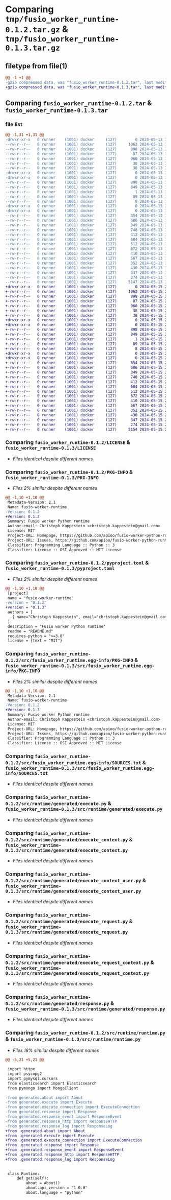 # Comparing `tmp/fusio_worker_runtime-0.1.2.tar.gz` & `tmp/fusio_worker_runtime-0.1.3.tar.gz`

## filetype from file(1)

```diff
@@ -1 +1 @@
-gzip compressed data, was "fusio_worker_runtime-0.1.2.tar", last modified: Mon May 13 19:00:18 2024, max compression
+gzip compressed data, was "fusio_worker_runtime-0.1.3.tar", last modified: Wed May 15 20:21:58 2024, max compression
```

## Comparing `fusio_worker_runtime-0.1.2.tar` & `fusio_worker_runtime-0.1.3.tar`

### file list

```diff
@@ -1,31 +1,31 @@
-drwxr-xr-x   0 runner    (1001) docker     (127)        0 2024-05-13 19:00:18.237080 fusio_worker_runtime-0.1.2/
--rw-r--r--   0 runner    (1001) docker     (127)     1062 2024-05-13 19:00:14.000000 fusio_worker_runtime-0.1.2/LICENSE
--rw-r--r--   0 runner    (1001) docker     (127)      898 2024-05-13 19:00:18.237080 fusio_worker_runtime-0.1.2/PKG-INFO
--rw-r--r--   0 runner    (1001) docker     (127)       87 2024-05-13 19:00:14.000000 fusio_worker_runtime-0.1.2/README.md
--rw-r--r--   0 runner    (1001) docker     (127)      960 2024-05-13 19:00:14.000000 fusio_worker_runtime-0.1.2/pyproject.toml
--rw-r--r--   0 runner    (1001) docker     (127)       38 2024-05-13 19:00:18.237080 fusio_worker_runtime-0.1.2/setup.cfg
--rw-r--r--   0 runner    (1001) docker     (127)       38 2024-05-13 19:00:14.000000 fusio_worker_runtime-0.1.2/setup.py
-drwxr-xr-x   0 runner    (1001) docker     (127)        0 2024-05-13 19:00:18.233080 fusio_worker_runtime-0.1.2/src/
-drwxr-xr-x   0 runner    (1001) docker     (127)        0 2024-05-13 19:00:18.237080 fusio_worker_runtime-0.1.2/src/fusio_worker_runtime.egg-info/
--rw-r--r--   0 runner    (1001) docker     (127)      898 2024-05-13 19:00:18.000000 fusio_worker_runtime-0.1.2/src/fusio_worker_runtime.egg-info/PKG-INFO
--rw-r--r--   0 runner    (1001) docker     (127)      849 2024-05-13 19:00:18.000000 fusio_worker_runtime-0.1.2/src/fusio_worker_runtime.egg-info/SOURCES.txt
--rw-r--r--   0 runner    (1001) docker     (127)        1 2024-05-13 19:00:18.000000 fusio_worker_runtime-0.1.2/src/fusio_worker_runtime.egg-info/dependency_links.txt
--rw-r--r--   0 runner    (1001) docker     (127)       89 2024-05-13 19:00:18.000000 fusio_worker_runtime-0.1.2/src/fusio_worker_runtime.egg-info/requires.txt
--rw-r--r--   0 runner    (1001) docker     (127)        8 2024-05-13 19:00:18.000000 fusio_worker_runtime-0.1.2/src/fusio_worker_runtime.egg-info/top_level.txt
-drwxr-xr-x   0 runner    (1001) docker     (127)        0 2024-05-13 19:00:18.233080 fusio_worker_runtime-0.1.2/src/runtime/
-drwxr-xr-x   0 runner    (1001) docker     (127)        0 2024-05-13 19:00:18.237080 fusio_worker_runtime-0.1.2/src/runtime/generated/
--rw-r--r--   0 runner    (1001) docker     (127)      354 2024-05-13 19:00:14.000000 fusio_worker_runtime-0.1.2/src/runtime/generated/about.py
--rw-r--r--   0 runner    (1001) docker     (127)      606 2024-05-13 19:00:14.000000 fusio_worker_runtime-0.1.2/src/runtime/generated/execute.py
--rw-r--r--   0 runner    (1001) docker     (127)      349 2024-05-13 19:00:14.000000 fusio_worker_runtime-0.1.2/src/runtime/generated/execute_connection.py
--rw-r--r--   0 runner    (1001) docker     (127)      748 2024-05-13 19:00:14.000000 fusio_worker_runtime-0.1.2/src/runtime/generated/execute_context.py
--rw-r--r--   0 runner    (1001) docker     (127)      412 2024-05-13 19:00:14.000000 fusio_worker_runtime-0.1.2/src/runtime/generated/execute_context_app.py
--rw-r--r--   0 runner    (1001) docker     (127)      604 2024-05-13 19:00:14.000000 fusio_worker_runtime-0.1.2/src/runtime/generated/execute_context_user.py
--rw-r--r--   0 runner    (1001) docker     (127)      512 2024-05-13 19:00:14.000000 fusio_worker_runtime-0.1.2/src/runtime/generated/execute_request.py
--rw-r--r--   0 runner    (1001) docker     (127)      672 2024-05-13 19:00:14.000000 fusio_worker_runtime-0.1.2/src/runtime/generated/execute_request_context.py
--rw-r--r--   0 runner    (1001) docker     (127)      410 2024-05-13 19:00:14.000000 fusio_worker_runtime-0.1.2/src/runtime/generated/message.py
--rw-r--r--   0 runner    (1001) docker     (127)      567 2024-05-13 19:00:14.000000 fusio_worker_runtime-0.1.2/src/runtime/generated/response.py
--rw-r--r--   0 runner    (1001) docker     (127)      352 2024-05-13 19:00:14.000000 fusio_worker_runtime-0.1.2/src/runtime/generated/response_event.py
--rw-r--r--   0 runner    (1001) docker     (127)      430 2024-05-13 19:00:14.000000 fusio_worker_runtime-0.1.2/src/runtime/generated/response_http.py
--rw-r--r--   0 runner    (1001) docker     (127)      347 2024-05-13 19:00:14.000000 fusio_worker_runtime-0.1.2/src/runtime/generated/response_log.py
--rw-r--r--   0 runner    (1001) docker     (127)      274 2024-05-13 19:00:14.000000 fusio_worker_runtime-0.1.2/src/runtime/generated/update.py
--rw-r--r--   0 runner    (1001) docker     (127)     5147 2024-05-13 19:00:14.000000 fusio_worker_runtime-0.1.2/src/runtime/runtime.py
+drwxr-xr-x   0 runner    (1001) docker     (127)        0 2024-05-15 20:21:58.264879 fusio_worker_runtime-0.1.3/
+-rw-r--r--   0 runner    (1001) docker     (127)     1062 2024-05-15 20:21:46.000000 fusio_worker_runtime-0.1.3/LICENSE
+-rw-r--r--   0 runner    (1001) docker     (127)      898 2024-05-15 20:21:58.264879 fusio_worker_runtime-0.1.3/PKG-INFO
+-rw-r--r--   0 runner    (1001) docker     (127)       87 2024-05-15 20:21:46.000000 fusio_worker_runtime-0.1.3/README.md
+-rw-r--r--   0 runner    (1001) docker     (127)      960 2024-05-15 20:21:46.000000 fusio_worker_runtime-0.1.3/pyproject.toml
+-rw-r--r--   0 runner    (1001) docker     (127)       38 2024-05-15 20:21:58.264879 fusio_worker_runtime-0.1.3/setup.cfg
+-rw-r--r--   0 runner    (1001) docker     (127)       38 2024-05-15 20:21:46.000000 fusio_worker_runtime-0.1.3/setup.py
+drwxr-xr-x   0 runner    (1001) docker     (127)        0 2024-05-15 20:21:58.260879 fusio_worker_runtime-0.1.3/src/
+drwxr-xr-x   0 runner    (1001) docker     (127)        0 2024-05-15 20:21:58.264879 fusio_worker_runtime-0.1.3/src/fusio_worker_runtime.egg-info/
+-rw-r--r--   0 runner    (1001) docker     (127)      898 2024-05-15 20:21:58.000000 fusio_worker_runtime-0.1.3/src/fusio_worker_runtime.egg-info/PKG-INFO
+-rw-r--r--   0 runner    (1001) docker     (127)      849 2024-05-15 20:21:58.000000 fusio_worker_runtime-0.1.3/src/fusio_worker_runtime.egg-info/SOURCES.txt
+-rw-r--r--   0 runner    (1001) docker     (127)        1 2024-05-15 20:21:58.000000 fusio_worker_runtime-0.1.3/src/fusio_worker_runtime.egg-info/dependency_links.txt
+-rw-r--r--   0 runner    (1001) docker     (127)       89 2024-05-15 20:21:58.000000 fusio_worker_runtime-0.1.3/src/fusio_worker_runtime.egg-info/requires.txt
+-rw-r--r--   0 runner    (1001) docker     (127)        8 2024-05-15 20:21:58.000000 fusio_worker_runtime-0.1.3/src/fusio_worker_runtime.egg-info/top_level.txt
+drwxr-xr-x   0 runner    (1001) docker     (127)        0 2024-05-15 20:21:58.264879 fusio_worker_runtime-0.1.3/src/runtime/
+drwxr-xr-x   0 runner    (1001) docker     (127)        0 2024-05-15 20:21:58.264879 fusio_worker_runtime-0.1.3/src/runtime/generated/
+-rw-r--r--   0 runner    (1001) docker     (127)      354 2024-05-15 20:21:46.000000 fusio_worker_runtime-0.1.3/src/runtime/generated/about.py
+-rw-r--r--   0 runner    (1001) docker     (127)      606 2024-05-15 20:21:46.000000 fusio_worker_runtime-0.1.3/src/runtime/generated/execute.py
+-rw-r--r--   0 runner    (1001) docker     (127)      349 2024-05-15 20:21:46.000000 fusio_worker_runtime-0.1.3/src/runtime/generated/execute_connection.py
+-rw-r--r--   0 runner    (1001) docker     (127)      748 2024-05-15 20:21:46.000000 fusio_worker_runtime-0.1.3/src/runtime/generated/execute_context.py
+-rw-r--r--   0 runner    (1001) docker     (127)      412 2024-05-15 20:21:46.000000 fusio_worker_runtime-0.1.3/src/runtime/generated/execute_context_app.py
+-rw-r--r--   0 runner    (1001) docker     (127)      604 2024-05-15 20:21:46.000000 fusio_worker_runtime-0.1.3/src/runtime/generated/execute_context_user.py
+-rw-r--r--   0 runner    (1001) docker     (127)      512 2024-05-15 20:21:46.000000 fusio_worker_runtime-0.1.3/src/runtime/generated/execute_request.py
+-rw-r--r--   0 runner    (1001) docker     (127)      672 2024-05-15 20:21:46.000000 fusio_worker_runtime-0.1.3/src/runtime/generated/execute_request_context.py
+-rw-r--r--   0 runner    (1001) docker     (127)      410 2024-05-15 20:21:46.000000 fusio_worker_runtime-0.1.3/src/runtime/generated/message.py
+-rw-r--r--   0 runner    (1001) docker     (127)      567 2024-05-15 20:21:46.000000 fusio_worker_runtime-0.1.3/src/runtime/generated/response.py
+-rw-r--r--   0 runner    (1001) docker     (127)      352 2024-05-15 20:21:46.000000 fusio_worker_runtime-0.1.3/src/runtime/generated/response_event.py
+-rw-r--r--   0 runner    (1001) docker     (127)      430 2024-05-15 20:21:46.000000 fusio_worker_runtime-0.1.3/src/runtime/generated/response_http.py
+-rw-r--r--   0 runner    (1001) docker     (127)      347 2024-05-15 20:21:46.000000 fusio_worker_runtime-0.1.3/src/runtime/generated/response_log.py
+-rw-r--r--   0 runner    (1001) docker     (127)      274 2024-05-15 20:21:46.000000 fusio_worker_runtime-0.1.3/src/runtime/generated/update.py
+-rw-r--r--   0 runner    (1001) docker     (127)     5154 2024-05-15 20:21:46.000000 fusio_worker_runtime-0.1.3/src/runtime/runtime.py
```

### Comparing `fusio_worker_runtime-0.1.2/LICENSE` & `fusio_worker_runtime-0.1.3/LICENSE`

 * *Files identical despite different names*

### Comparing `fusio_worker_runtime-0.1.2/PKG-INFO` & `fusio_worker_runtime-0.1.3/PKG-INFO`

 * *Files 2% similar despite different names*

```diff
@@ -1,10 +1,10 @@
 Metadata-Version: 2.1
 Name: fusio-worker-runtime
-Version: 0.1.2
+Version: 0.1.3
 Summary: Fusio worker Python runtime
 Author-email: Christoph Kappestein <christoph.kappestein@gmail.com>
 License: MIT
 Project-URL: Homepage, https://github.com/apioo/fusio-worker-python-runtime
 Project-URL: Issues, https://github.com/apioo/fusio-worker-python-runtime/issues
 Classifier: Programming Language :: Python :: 3
 Classifier: License :: OSI Approved :: MIT License
```

### Comparing `fusio_worker_runtime-0.1.2/pyproject.toml` & `fusio_worker_runtime-0.1.3/pyproject.toml`

 * *Files 2% similar despite different names*

```diff
@@ -1,10 +1,10 @@
 [project]
 name = "fusio-worker-runtime"
-version = "0.1.2"
+version = "0.1.3"
 authors = [
   { name="Christoph Kappestein", email="christoph.kappestein@gmail.com" },
 ]
 description = "Fusio worker Python runtime"
 readme = "README.md"
 requires-python = ">=3.8"
 license = {text = "MIT"}
```

### Comparing `fusio_worker_runtime-0.1.2/src/fusio_worker_runtime.egg-info/PKG-INFO` & `fusio_worker_runtime-0.1.3/src/fusio_worker_runtime.egg-info/PKG-INFO`

 * *Files 2% similar despite different names*

```diff
@@ -1,10 +1,10 @@
 Metadata-Version: 2.1
 Name: fusio-worker-runtime
-Version: 0.1.2
+Version: 0.1.3
 Summary: Fusio worker Python runtime
 Author-email: Christoph Kappestein <christoph.kappestein@gmail.com>
 License: MIT
 Project-URL: Homepage, https://github.com/apioo/fusio-worker-python-runtime
 Project-URL: Issues, https://github.com/apioo/fusio-worker-python-runtime/issues
 Classifier: Programming Language :: Python :: 3
 Classifier: License :: OSI Approved :: MIT License
```

### Comparing `fusio_worker_runtime-0.1.2/src/fusio_worker_runtime.egg-info/SOURCES.txt` & `fusio_worker_runtime-0.1.3/src/fusio_worker_runtime.egg-info/SOURCES.txt`

 * *Files identical despite different names*

### Comparing `fusio_worker_runtime-0.1.2/src/runtime/generated/execute.py` & `fusio_worker_runtime-0.1.3/src/runtime/generated/execute.py`

 * *Files identical despite different names*

### Comparing `fusio_worker_runtime-0.1.2/src/runtime/generated/execute_context.py` & `fusio_worker_runtime-0.1.3/src/runtime/generated/execute_context.py`

 * *Files identical despite different names*

### Comparing `fusio_worker_runtime-0.1.2/src/runtime/generated/execute_context_user.py` & `fusio_worker_runtime-0.1.3/src/runtime/generated/execute_context_user.py`

 * *Files identical despite different names*

### Comparing `fusio_worker_runtime-0.1.2/src/runtime/generated/execute_request.py` & `fusio_worker_runtime-0.1.3/src/runtime/generated/execute_request.py`

 * *Files identical despite different names*

### Comparing `fusio_worker_runtime-0.1.2/src/runtime/generated/execute_request_context.py` & `fusio_worker_runtime-0.1.3/src/runtime/generated/execute_request_context.py`

 * *Files identical despite different names*

### Comparing `fusio_worker_runtime-0.1.2/src/runtime/generated/response.py` & `fusio_worker_runtime-0.1.3/src/runtime/generated/response.py`

 * *Files identical despite different names*

### Comparing `fusio_worker_runtime-0.1.2/src/runtime/runtime.py` & `fusio_worker_runtime-0.1.3/src/runtime/runtime.py`

 * *Files 18% similar despite different names*

```diff
@@ -5,21 +5,21 @@
 
 import httpx
 import psycopg2
 import pymysql.cursors
 from elasticsearch import Elasticsearch
 from pymongo import MongoClient
 
-from generated.about import About
-from generated.execute import Execute
-from generated.execute_connection import ExecuteConnection
-from generated.response import Response
-from generated.response_event import ResponseEvent
-from generated.response_http import ResponseHTTP
-from generated.response_log import ResponseLog
+from .generated.about import About
+from .generated.execute import Execute
+from .generated.execute_connection import ExecuteConnection
+from .generated.response import Response
+from .generated.response_event import ResponseEvent
+from .generated.response_http import ResponseHTTP
+from .generated.response_log import ResponseLog
 
 
 class Runtime:
     def get(self):
         about = About()
         about.api_version = "1.0.0"
         about.language = "python"
```

